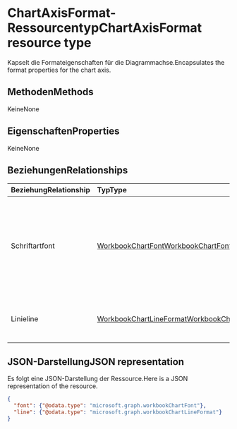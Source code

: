 # <a name="chartaxisformat-resource-type"></a><span data-ttu-id="40445-101">ChartAxisFormat-Ressourcentyp</span><span class="sxs-lookup"><span data-stu-id="40445-101">ChartAxisFormat resource type</span></span>

<span data-ttu-id="40445-102">Kapselt die Formateigenschaften für die Diagrammachse.</span><span class="sxs-lookup"><span data-stu-id="40445-102">Encapsulates the format properties for the chart axis.</span></span>


## <a name="methods"></a><span data-ttu-id="40445-103">Methoden</span><span class="sxs-lookup"><span data-stu-id="40445-103">Methods</span></span>
<span data-ttu-id="40445-104">Keine</span><span class="sxs-lookup"><span data-stu-id="40445-104">None</span></span>
## <a name="properties"></a><span data-ttu-id="40445-105">Eigenschaften</span><span class="sxs-lookup"><span data-stu-id="40445-105">Properties</span></span>
<span data-ttu-id="40445-106">Keine</span><span class="sxs-lookup"><span data-stu-id="40445-106">None</span></span>

## <a name="relationships"></a><span data-ttu-id="40445-107">Beziehungen</span><span class="sxs-lookup"><span data-stu-id="40445-107">Relationships</span></span>
| <span data-ttu-id="40445-108">Beziehung</span><span class="sxs-lookup"><span data-stu-id="40445-108">Relationship</span></span> | <span data-ttu-id="40445-109">Typ</span><span class="sxs-lookup"><span data-stu-id="40445-109">Type</span></span>   |<span data-ttu-id="40445-110">Beschreibung</span><span class="sxs-lookup"><span data-stu-id="40445-110">Description</span></span>|
|:---------------|:--------|:----------|
|<span data-ttu-id="40445-111">Schriftart</span><span class="sxs-lookup"><span data-stu-id="40445-111">font</span></span>|[<span data-ttu-id="40445-112">WorkbookChartFont</span><span class="sxs-lookup"><span data-stu-id="40445-112">WorkbookChartFont</span></span>](chartfont.md)|<span data-ttu-id="40445-p101">Stellt die Zeichenformatierung (Schriftart, Schriftgrad, Farbe usw.) für ein Diagrammachsenelement dar. Schreibgeschützt.</span><span class="sxs-lookup"><span data-stu-id="40445-p101">Represents the font attributes (font name, font size, color, etc.) for a chart axis element. Read-only.</span></span>|
|<span data-ttu-id="40445-115">Linie</span><span class="sxs-lookup"><span data-stu-id="40445-115">line</span></span>|[<span data-ttu-id="40445-116">WorkbookChartLineFormat</span><span class="sxs-lookup"><span data-stu-id="40445-116">WorkbookChartLineFormat</span></span>](chartlineformat.md)|<span data-ttu-id="40445-p102">Stellt die Formatierung der Diagrammlinien dar. Schreibgeschützt.</span><span class="sxs-lookup"><span data-stu-id="40445-p102">Represents chart line formatting. Read-only.</span></span>|


## <a name="json-representation"></a><span data-ttu-id="40445-119">JSON-Darstellung</span><span class="sxs-lookup"><span data-stu-id="40445-119">JSON representation</span></span>

<span data-ttu-id="40445-120">Es folgt eine JSON-Darstellung der Ressource.</span><span class="sxs-lookup"><span data-stu-id="40445-120">Here is a JSON representation of the resource.</span></span>

<!--{
  "blockType": "resource",
  "optionalProperties": [],
  "baseType": "microsoft.graph.entity",
  "@odata.type": "microsoft.graph.workbookChartAxisFormat"
}-->

```json
{
  "font": {"@odata.type": "microsoft.graph.workbookChartFont"},
  "line": {"@odata.type": "microsoft.graph.workbookChartLineFormat"}
}
```


<!-- uuid: 8fcb5dbc-d5aa-4681-8e31-b001d5168d79
2015-10-25 14:57:30 UTC -->
<!-- {
  "type": "#page.annotation",
  "description": "ChartAxisFormat resource",
  "keywords": "",
  "section": "documentation",
  "tocPath": ""
}-->